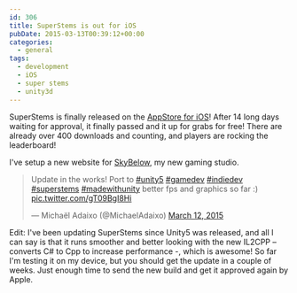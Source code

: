 ```yaml
---
id: 306
title: SuperStems is out for iOS
pubDate: 2015-03-13T00:39:12+00:00
categories:
  - general
tags:
  - development
  - iOS
  - super stems
  - unity3d
---
```

SuperStems is finally released on the [AppStore for iOS](http://bit.ly/sstems "SuperStems on the AppStore")! After 14 long days waiting for approval, it finally passed and it up for grabs for free! There are already over 400 downloads and counting, and players are rocking the leaderboard!

I've setup a new website for [SkyBelow](http://skybelow.co "SkyBelow"), my new gaming studio.

<blockquote class="twitter-tweet" lang="en">
  <p>
    Update in the works! Port to <a href="https://twitter.com/hashtag/unity5?src=hash">#unity5</a> <a href="https://twitter.com/hashtag/gamedev?src=hash">#gamedev</a> <a href="https://twitter.com/hashtag/indiedev?src=hash">#indiedev</a> <a href="https://twitter.com/hashtag/superstems?src=hash">#superstems</a> <a href="https://twitter.com/hashtag/madewithunity?src=hash">#madewithunity</a> better fps and graphics so far :) <a href="http://t.co/gT09BgI8Hi">pic.twitter.com/gT09BgI8Hi</a>
  </p>
  
  <p>
    &mdash; Michaël Adaixo (@MichaelAdaixo) <a href="https://twitter.com/MichaelAdaixo/status/576163011464945666">March 12, 2015</a>
  </p>
</blockquote>



Edit: I've been updating SuperStems since Unity5 was released, and all I can say is that it runs smoother and better looking with the new IL2CPP &#8211; converts C# to Cpp to increase performance -, which is awesome! So far I'm testing it on my device, but you should get the update in a couple of weeks. Just enough time to send the new build and get it approved again by Apple.